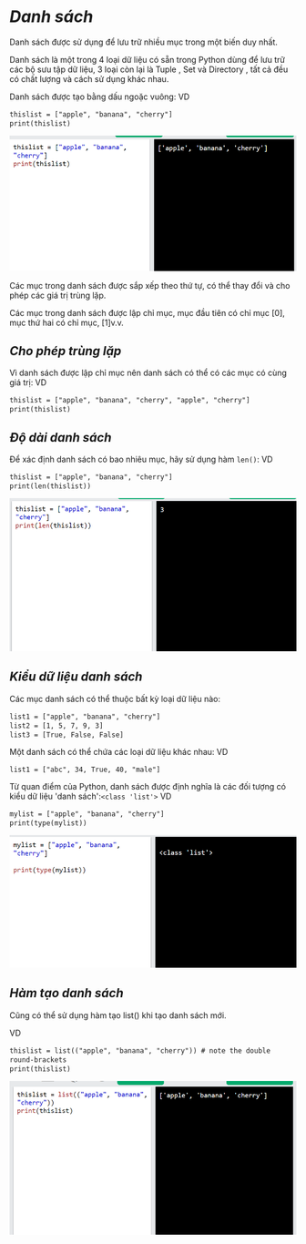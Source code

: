 # ***Danh sách***
Danh sách được sử dụng để lưu trữ nhiều mục trong một biến duy nhất.

Danh sách là một trong 4 loại dữ liệu có sẵn trong Python dùng để lưu trữ các bộ sưu tập dữ liệu, 3 loại còn lại là Tuple , Set và Directory , tất cả đều có chất lượng và cách sử dụng khác nhau.

Danh sách được tạo bằng dấu ngoặc vuông:
VD
```
thislist = ["apple", "banana", "cherry"]
print(thislist)
```
![ima](../IMG/48.png)

Các mục trong danh sách được sắp xếp theo thứ tự, có thể thay đổi và cho phép các giá trị trùng lặp.

Các mục trong danh sách được lập chỉ mục, mục đầu tiên có chỉ mục [0], mục thứ hai có chỉ mục, [1]v.v.
## ***Cho phép trùng lặp***
Vì danh sách được lập chỉ mục nên danh sách có thể có các mục có cùng giá trị:
VD
```
thislist = ["apple", "banana", "cherry", "apple", "cherry"]
print(thislist)
```
## ***Độ dài danh sách***

Để xác định danh sách có bao nhiêu mục, hãy sử dụng hàm `len()`:
VD
```
thislist = ["apple", "banana", "cherry"]
print(len(thislist))
```
![ima](../IMG/49.png)
## ***Kiểu dữ liệu danh sách***
Các mục danh sách có thể thuộc bất kỳ loại dữ liệu nào:
```
list1 = ["apple", "banana", "cherry"]
list2 = [1, 5, 7, 9, 3]
list3 = [True, False, False]
```
Một danh sách có thể chứa các loại dữ liệu khác nhau:
VD
```
list1 = ["abc", 34, True, 40, "male"]
```
Từ quan điểm của Python, danh sách được định nghĩa là các đối tượng có kiểu dữ liệu 'danh sách':`<class 'list'>`
VD
```
mylist = ["apple", "banana", "cherry"]
print(type(mylist))
```
![ima](../IMG/50.png)

## ***Hàm tạo danh sách***
Cũng có thể sử dụng hàm tạo list() khi tạo danh sách mới.

VD
```
thislist = list(("apple", "banana", "cherry")) # note the double round-brackets
print(thislist)
```
![ima](../IMG/51.png)
